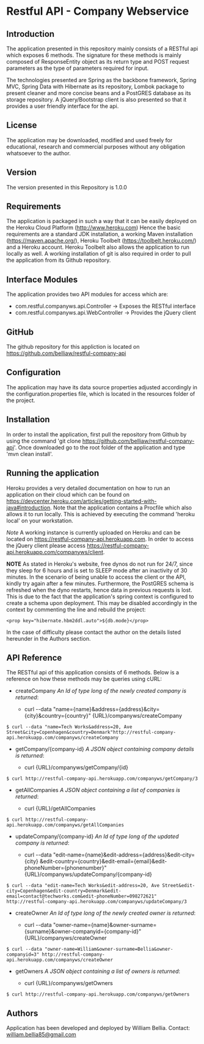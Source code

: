 			
Restful API - Company Webservice
================================

Introduction
------------

The application presented in this repository mainly consists 
of a RESTful api which exposes 6 methods. The signature for 
these methods is mainly composed of ResponseEntity object as 
its return type and POST request parameters as the type 
of parameters required for input.

The technologies presented are Spring as the backbone framework,
Spring MVC, Spring Data with Hibernate as its repository, Lombok package to 
present cleaner and more concise beans and a PostGRES database
as its storage repository. A jQuery/Bootstrap client is also presented so
that it provides a user friendly interface for the api. 

License
-------

The application may be downloaded, modified and used freely for
educational, research and commercial purposes without any obligation 
whatsoever to the author. 

Version
-------

The version presented in this Repository is 1.0.0

Requirements
------------

The application is packaged in such a way that it can be easily
deployed on the Heroku Cloud Platform (http://www.heroku.com)
Hence the basic requirements are a standard JDK installation, a 
working Maven installation (https://maven.apache.org/), Heroku Toolbelt
(https://toolbelt.heroku.com/) and a Heroku account. Heroku Toolbelt 
also allows the application to run locally as well. A working
installation of git is also required in order to pull the application
from its Github repository.

Interface Modules
-------

The application provides two API modules for access which are:
* com.restful.companyws.api.Controller -> Exposes the RESTful interface
* com.restful.companyws.api.WebController -> Provides the jQuery client

GitHub
------ 

The github repository for this appliction is located on 
https://github.com/belliaw/restful-company-api

Configuration
-------------

The application may have its data source properties adjusted accordingly
in the configuration.properties file, which is located in the resources
folder of the project.

Installation
------------

In order to install the application, first pull the
repository from Github by using the command 'git clone
https://github.com/belliaw/restful-company-api'. Once downloaded 
go to the root folder of the application and type 'mvn clean install'.

Running the application
-----------------------

Heroku provides a very detailed documentation on how to run an 
application on their cloud which can be found on
https://devcenter.heroku.com/articles/getting-started-with-java#introduction.
Note that the application contains a Procfile which also allows it to run
locally. This is achieved by executing the command 'heroku local' on
your workstation.

*Note*
A working instance is currently uploaded on Heroku and can be located 
on https://restful-company-api.herokuapp.com. In order to access the jQuery
client please access https://restful-company-api.herokuapp.com/companyws/client.

**NOTE**
As stated in Heroku's website, free dynos do not run for 24/7, since they sleep
for 6 hours and is set to SLEEP mode after an inactivity of 30 minutes. In the
scenario of being unable to access the client or the API, kindly try again after
a few minutes. Furthermore, the PostGRES schema is refreshed when the dyno 
restarts, hence data in previous requests is lost. This is due to the fact that
the application's spring context is configured to create a schema upon deployment. 
This may be disabled accordingly in the context by commenting the line and rebuild the project:

```
<prop key="hibernate.hbm2ddl.auto">${db.mode}</prop>
```
	
In the case of difficulty please contact the author on the details listed hereunder
in the Authors section.

API Reference
-------------

The RESTful api of this application consists of 6 methods. Below is a reference on
how these methods may be queries using cURL:
* createCompany *An Id of type long of the newly created company is returned*:

	* curl --data "name={name}&address={address}&city={city}&country={country}" {URL}/companyws/createCompany
```
$ curl --data "name=Tech Works&address=20, Ave Street&city=Copenhagen&country=Denmark"http://restful-company-api.herokuapp.com/companyws/createCompany
```
		
* getCompany/{company-id} *A JSON object containing company details is returned*:
		
	* curl {URL}/companyws/getCompany/{id}
```
$ curl http://restful-company-api.herokuapp.com/companyws/getCompany/3
```		

* getAllCompanies *A JSON object containing a list of companies is returned*:
	
	* curl {URL}/getAllCompanies
```	
$ curl http://restful-company-api.herokuapp.com/companyws/getAllCompanies
```		
	
* updateCompany/{company-id} *An Id of type long of the updated company is returned*:
	
	* curl --data "edit-name={name}&edit-address={address}&edit-city={city}
			&edit-country={country}&edit-email={email}&edit-phoneNumber={phonenumber}" 
			{URL}/companyws/updateCompany/{company-id}
```
$ curl --data "edit-name=Tech Works&edit-address=20, Ave Street&edit-city=Copenhagen&edit-country=Denmark&edit-email=contact@techworks.com&edit-phoneNumber=098272621" http://restful-company-api.herokuapp.com/companyws/updateCompany/3
```		

* createOwner *An Id of type long of the newly created owner is returned*:
	
	* curl --data "owner-name={name}&owner-surname={surname}&owner-companyid={company-id}" {URL}/companyws/createOwner
```
$ curl --data "owner-name=William&owner-surname=Bellia&owner-companyid=3" http://restful-company-api.herokuapp.com/companyws/createOwner
```
		
* getOwners *A JSON object containing a list of owners is returned*:
	
	* curl {URL}/companyws/getOwners
```
$ curl http://restful-company-api.herokuapp.com/companyws/getOwners
```		

Authors
-------------

Application has been developed and deployed by William Bellia.
Contact: william.bellia85@gmail.com







